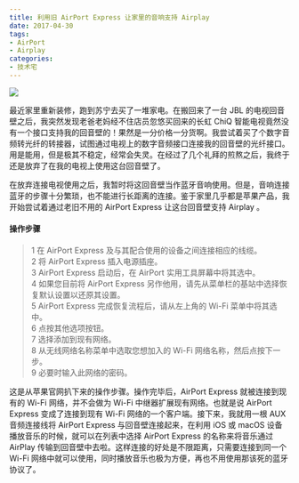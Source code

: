 ```yaml
---
title: 利用旧 AirPort Express 让家里的音响支持 Airplay
date: 2017-04-30
tags: 
- AirPort
- Airplay
categories: 
- 技术宅
---
```


![](https://hanatao-1254384827.cos.ap-shanghai.myqcloud.com/ap-ap.jpg)

最近家里重新装修，跑到苏宁去买了一堆家电。在搬回来了一台 JBL 的电视回音壁之后，我突然发现老爸老妈经不住店员忽悠买回来的长虹 ChiQ 智能电视竟然没有一个接口支持我的回音壁的！果然是一分价格一分货啊。我尝试着买了个数字音频转光纤的转接器，试图通过电视上的数字音频接口连接我的回音壁的光纤接口。用是能用，但是极其不稳定，经常会失灵。在经过了几个礼拜的煎熬之后，我终于还是放弃了在我的电视上使用这台回音壁了。

在放弃连接电视使用之后，我暂时将这回音壁当作蓝牙音响使用。但是，音响连接蓝牙的步骤十分繁琐，也不能进行长距离的连接。鉴于家里几乎都是苹果产品，我开始尝试着通过老旧不用的 AirPort Express 让这台回音壁支持 Airplay 。

<!--more-->

#### 操作步骤

> 1	在 AirPort Express 及与其配合使用的设备之间连接相应的线缆。  
> 2	将 AirPort Express 插入电源插座。  
> 3	AirPort Express 启动后，在 AirPort 实用工具屏幕中将其选中。  
> 4	如果您目前将 AirPort Express 另作他用，请先从菜单栏的基站中选择恢复默认设置以还原其设置。  
> 5	AirPort Express 完成恢复流程后，请从左上角的 Wi-Fi 菜单中将其选中。  
> 6	点按其他选项按钮。  
> 7	选择添加到现有网络。  
> 8	从无线网络名称菜单中选取您想加入的 Wi-Fi 网络名称，然后点按下一步。  
> 9	必要时输入此网络的密码。  

 这是从苹果官网扒下来的操作步骤。操作完毕后，AirPort Express 就被连接到现有的 Wi-Fi 网络，并不会做为 Wi-Fi 中继器扩展现有网络。也就是说 AirPort Express 变成了连接到现有 Wi-Fi 网络的一个客户端。接下来，我就用一根 AUX 音频连接线将 AirPort Express 与回音壁连接起来，在利用 iOS 或 macOS 设备播放音乐的时候，就可以在列表中选择 AirPort Express 的名称来将音乐通过 AirPlay 传输到回音壁中去啦。这样连接的好处是不限距离，只需要连接到同一个 Wi-Fi 网络中就可以使用，同时播放音乐也极为方便，再也不用使用那该死的蓝牙协议了。
